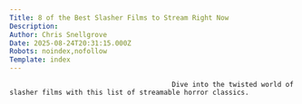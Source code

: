 ```yaml
---
Title: 8 of the Best Slasher Films to Stream Right Now
Description: 
Author: Chris Snellgrove
Date: 2025-08-24T20:31:15.000Z
Robots: noindex,nofollow
Template: index
---
```


                                            Dive into the twisted world of slasher films with this list of streamable horror classics.
                                        